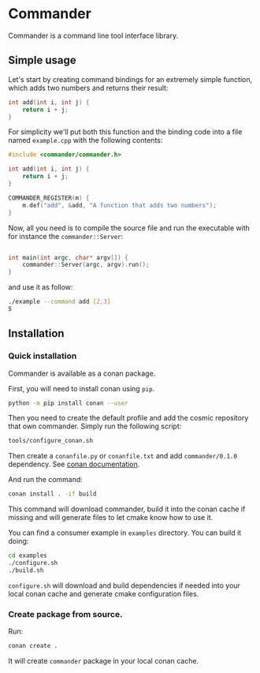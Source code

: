 # Commander

Commander is a command line tool interface library.

## Simple usage

Let's start by creating command bindings for an extremely simple function, which
adds two numbers and returns their result:

```c++
int add(int i, int j) {
    return i + j;
}
```

For simplicity we'll put both this function and the binding code into
a file named `example.cpp` with the following contents:

```cpp
#include <commander/commander.h>

int add(int i, int j) {
    return i + j;
}

COMMANDER_REGISTER(m) {
    m.def("add", &add, "A function that adds two numbers");
}
```

Now, all you need is to compile the source file and run the executable with for instance the
`commander::Server`:

```cpp

int main(int argc, char* argv[]) {
    commander::Server(argc, argv).run();
}
```

and use it as follow:

```bash
./example --command add [2,3]
5
```

## Installation

### Quick installation

Commander is available as a conan package.

First, you will need to install conan using `pip`.

```bash
python -m pip install conan --user
```

Then you need to create the default profile and add the cosmic repository that own commander. Simply run the following script:

```bash
tools/configure_conan.sh
```

Then create a `conanfile.py` or `conanfile.txt` and add `commander/0.1.0` dependency. See [conan documentation](https://docs.conan.io/en/latest/using_packages.html).

And run the command:

```bash
conan install . -if build
```

This command will download commander, build it into the conan cache if missing and will generate files to let cmake know how to use it.

You can find a consumer example in `examples` directory. You can build it doing:

```bash
cd examples
./configure.sh
./build.sh
```

`configure.sh` will download and build dependencies if needed into your local conan cache and generate cmake configuration files.

### Create package from source.

Run:

```bash
conan create .
```

It will create `commander` package in your local conan cache.

